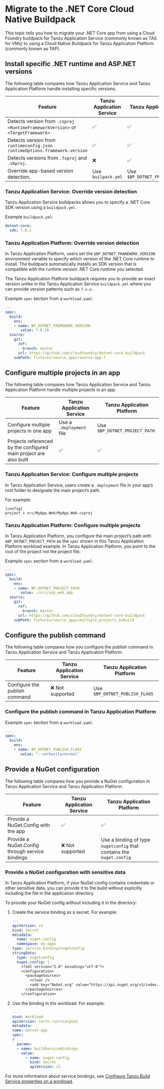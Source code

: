# Migrate to the .NET Core Cloud Native Buildpack

This topic tells you how to migrate your .NET Core app from using a Cloud Foundry buildpack for Tanzu Application Service
(commonly known as TAS for VMs) to using a Cloud Native Buildpack for Tanzu Application Platform (commonly known as TAP).

## <a id="versions"></a> Install specific .NET runtime and ASP.NET versions

The following table compares how Tanzu Application Service and Tanzu Application Platform handle
installing specific versions.

| Feature                                                                                 | Tanzu Application Service | Tanzu Application Platform         |
| --------------------------------------------------------------------------------------- | ------------------------- | ---------------------------------- |
| Detects version from `.csproj` </br> `<RuntimeFrameworkVersion>` or `<TargetFramework>` | ✅                        | ✅                                 |
| Detects version from `runtimeconfig.json` </br> `runtimeOptions.framework.version`      | ✅                        | ✅                                 |
| Detects versions from `.fsproj` and `.vbproj.`                                          | ❌                        | ✅                                 |
| Override app-based version detection.                                                   | Use `builpack.yml`        | Use `$BP_DOTNET_FRAMEWORK_VERSION` |

### <a id="override-version-tas"></a> Tanzu Application Service: Override version detection

Tanzu Application Service buildpacks allows you to specify a .NET Core SDK version using a `buildpack.yml`.

Example `buildpack.yml`:

```yaml
dotnet-core:
  sdk: 7.0.x
```

### <a id="override-version-tap"></a> Tanzu Application Platform: Override version detection

In Tanzu Application Platform, users set the `$BP_DOTNET_FRAMEWORK_VERSION` environment variable to specify which version
of the .NET Core runtime to install. The buildpack automatically installs an SDK version that is compatible
with the runtime version .NET Core runtime you selected.

The Tanzu Application Platform buildpack requires you to provide an exact version unlike in the
Tanzu Application Service `buildpack.yml` where you can provide version patterns such as `7.x.x`.

Example `spec` section from a `workload.yaml`:

```yaml
---
spec:
  build:
    env:
    - name: BP_DOTNET_FRAMEWORK_VERSION
       value: 7.0.10
  source:
    git:
      ref:
        branch: master
      url: https://github.com/cloudfoundry/dotnet-core-buildpack
    subPath: fixtures/source_apps/source-app-7
```

## <a id="multiple-projects"></a> Configure multiple projects in an app

The following table compares how Tanzu Application Service and Tanzu Application Platform handle
multiple projects in an app.

| Feature                                                           | Tanzu Application Service | Tanzu Application Platform    |
| ----------------------------------------------------------------- | ------------------------- | ----------------------------- |
| Configure multiple projects in one app                            | Use a `.deployment` file  | Use `$BP_DOTNET_PROJECT_PATH` |
| Projects referenced by the configured main project are also built | ✅                        | ✅                            |

### <a id="multiple-projects-tas"></a> Tanzu Application Service: Configure multiple projects

In Tanzu Application Service, users create a `.deployment` file in your app’s root folder to designate
the main project’s path.

For example:

```
[config]
project = src/MyApp.Web/MyApp.Web.csproj
```

### <a id="multiple-projects-tap"></a> Tanzu Application Platform: Configure multiple projects

In Tanzu Application Platform, you configure the main project’s path with `$BP_DOTNET_PROJECT_PATH`
as the `spec` shown in this Tanzu Application Platform workload example.
In Tanzu Application Platform, you point to the root of the project not the project file.

Example `spec` section from a `workload.yaml`:

```yaml
---
spec:
  build:
    env:
    - name: BP_DOTNET_PROJECT_PATH
       value: ./src/asp_web_app
  source:
    git:
      ref:
        branch: master
      url: https://github.com/cloudfoundry/dotnet-core-buildpack
    subPath: fixtures/source_apps/multiple_projects_msbuild
```

## <a id="config-publish-command"></a> Configure the publish command

The following table compares how you configure the publish command in Tanzu Application Service and
Tanzu Application Platform.

| Feature                       | Tanzu Application Service | Tanzu Application Platform     |
| ----------------------------- | ------------------------- | ------------------------------ |
| Configure the publish command | ❌ Not supported          | Use `$BP_DOTNET_PUBLISH_FLAGS` |

### <a id="config-publish-command"></a> Configure the publish command in Tanzu Application Platform

Example `spec` section from a `workload.yaml`:

```yaml
---
spec:
  build:
    env:
    - name: BP_DOTNET_PUBLISH_FLAGS
       value: "--verbosity=normal"
```

## <a id="nuget-config"></a> Provide a NuGet configuration

The following table compares how you provide a NuGet configuration in Tanzu Application Service and
Tanzu Application Platform.

| Feature                                         | Tanzu Application Service | Tanzu Application Platform                                           |
| ----------------------------------------------- | ------------------------- | -------------------------------------------------------------------- |
| Provide a NuGet.Config with the app             | ✅                        | ✅                                                                   |
| Provide a NuGet.Config through service bindings | ❌ Not supported          | Use a binding of type `nugetconfig` that contains the `nuget.config` |

### <a id="nuget-config-secret"></a> Provide a NuGet configuration with sensitive data

In Tanzu Application Platform, if your NuGet config contains credentials or other sensitive data,
you can provide it to the build without explicitly including the file in the application directory.

To provide your NuGet config without including it in the directory:

1. Create the service binding as a secret. For example:

    ```yaml
    ---
    apiVersion: v1
    kind: Secret
    metadata:
      name: nuget-config
      namespace: my-apps
    type: service.binding/nugetconfig
    stringData:
      type: nugetconfig
      nuget.config: |
        <?xml version="1.0" encoding="utf-8"?>
        <configuration>
          <packageSources>
            <clear />
            <add key="NuGet.org" value="https://api.nuget.org/v3/index.json" />
          </packageSources>
        </configuration>
    ```

1. Use the binding in the workload. For example:

    ```yaml
    ---
    kind: Workload
    apiVersion: carto.run/v1alpha1
    metadata:
    name: dotnet-app
    spec:
    # ...
      params:
      - name: buildServiceBindings
        value:
          - name: nuget-config
            kind: Secret
            apiVersion: v1
    ```

For more information about service bindings, see
[Configure Tanzu Build Service properties on a workload](../../tanzu-build-service/tbs-workload-config.hbs.md).
